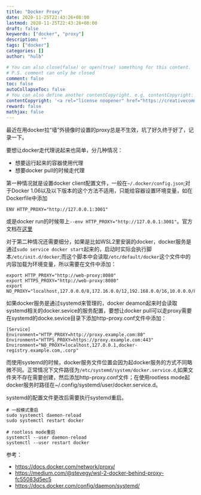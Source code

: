```yaml
---
title: "Docker Proxy"
date: 2020-11-25T22:43:26+08:00
lastmod: 2020-11-25T22:43:26+08:00
draft: false
keywords: ["docker", "proxy"]
description: ""
tags: ["docker"]
categories: []
author: "hulb"

# You can also close(false) or open(true) something for this content.
# P.S. comment can only be closed
comment: false
toc: false
autoCollapseToc: false
# You can also define another contentCopyright. e.g. contentCopyright: "This is another copyright."
contentCopyright: '<a rel="license noopener" href="https://creativecommons.org/licenses/by-nc-nd/4.0/" target="_blank">CC BY-NC-ND 4.0</a>'
reward: false
mathjax: false
---
```

最近在用docker拉“墙”外镜像时设置的proxy总是不生效，坑了好久终于好了，记录一下。

<!--more-->
要想让docker走代理说起来也简单，分几种情况：
  - 想要运行起来的容器使用代理
  - 想要docker pull的时候走代理

第一种情况就是设置docker client配置文件，一般在`~/.docker/config.json`;对于Docker 1.06以及以下版本的这个方法不适用，只能给容器设置环境变量，如在Dockerfile中添加
```
ENV HTTP_PROXY="http://127.0.0.1:3001"
```
或是docker run的时候带上`--env HTTP_PROXY="http://127.0.0.1:3001"`。官方文档在[这里](https://docs.docker.com/network/proxy/)

对于第二种情况还需要细分，如果是比如WSL2里安装的docker，docker服务是通过`sudo service docker start`起来的，启动时实际会执行脚本`/etc/init.d/docker`;而这个脚本中会读取`/etc/default/docker`这个文件中的内容加载为环境变量，所以需要在文件中添加：
```
export HTTP_PROXY="http://web-proxy:8080"
export HTTPS_PROXY="http://web-proxy:8080"
export NO_PROXY="localhost,127.0.0.0/8,172.16.0.0/12,192.168.0.0/16,10.0.0.0/8"
```

如果docker服务是通过systemd来管理的，docker deamon起来时会读取systemd相关的docker.sevice的服务配置，要想让docker pull可以走proxy需要在systemd的docke.sevice目录下添加http-proxy.conf文件中添加：
```
[Service]
Environment="HTTP_PROXY=http://proxy.example.com:80"
Environment="HTTPS_PROXY=https://proxy.example.com:443"
Environment="NO_PROXY=localhost,127.0.0.1,docker-registry.example.com,.corp"
```
而使用systemd的时候，docker服务文件位置会因为起docker服务的方式不同略微不同。正常情况下文件路径为`/etc/systemd/system/docker.service.d`,如果文件夹不存在需要创建，然后添加http-proxy.conf文件；在使用rootless mode起docker服务时路径在~/.config/systemd/user/docker.service.d。

systemd的配置文件更改后需要执行systemd重启。
```
# 一般模式重启
sudo systemctl daemon-reload
sudo systemctl restart docker

# rootless mode重启
systemctl --user daemon-reload
systemctl --user restart docker

```

参考：
- https://docs.docker.com/network/proxy/
- https://medium.com/@stevegy/wsl-2-docker-behind-proxy-fc55083d5ec5
- https://docs.docker.com/config/daemon/systemd/